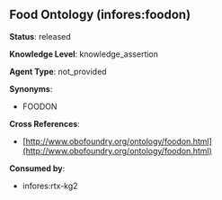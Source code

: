 [//]: # (DO NOT MANUALLY EDIT THIS FILE. IT IS GENERATED FROM A TEMPLATE.)

## Food Ontology (infores:foodon)

**Status**: released
  
**Knowledge Level**: knowledge_assertion
  
**Agent Type**: not_provided

**Synonyms**:

- FOODON

**Cross References**:

- [http://www.obofoundry.org/ontology/foodon.html](http://www.obofoundry.org/ontology/foodon.html)


**Consumed by**:

- infores:rtx-kg2